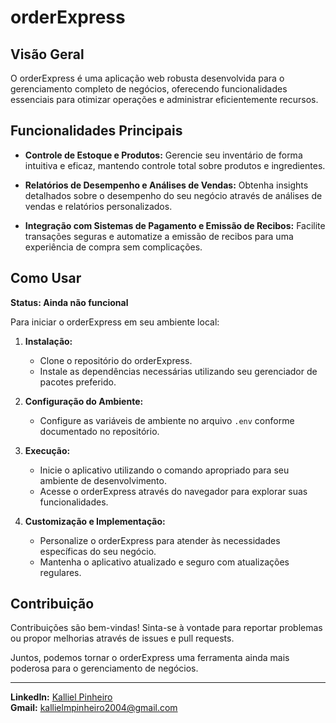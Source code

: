 # orderExpress

## Visão Geral

O orderExpress é uma aplicação web robusta desenvolvida para o gerenciamento completo de negócios, oferecendo funcionalidades essenciais para otimizar operações e administrar eficientemente recursos.

## Funcionalidades Principais

- **Controle de Estoque e Produtos:** Gerencie seu inventário de forma intuitiva e eficaz, mantendo controle total sobre produtos e ingredientes.
  
- **Relatórios de Desempenho e Análises de Vendas:** Obtenha insights detalhados sobre o desempenho do seu negócio através de análises de vendas e relatórios personalizados.
  
- **Integração com Sistemas de Pagamento e Emissão de Recibos:** Facilite transações seguras e automatize a emissão de recibos para uma experiência de compra sem complicações.

## Como Usar

**Status: Ainda não funcional**

Para iniciar o orderExpress em seu ambiente local:

1. **Instalação:**
   - Clone o repositório do orderExpress.
   - Instale as dependências necessárias utilizando seu gerenciador de pacotes preferido.

2. **Configuração do Ambiente:**
   - Configure as variáveis de ambiente no arquivo `.env` conforme documentado no repositório.

3. **Execução:**
   - Inicie o aplicativo utilizando o comando apropriado para seu ambiente de desenvolvimento.
   - Acesse o orderExpress através do navegador para explorar suas funcionalidades.

4. **Customização e Implementação:**
   - Personalize o orderExpress para atender às necessidades específicas do seu negócio.
   - Mantenha o aplicativo atualizado e seguro com atualizações regulares.

## Contribuição

Contribuições são bem-vindas! Sinta-se à vontade para reportar problemas ou propor melhorias através de issues e pull requests.

Juntos, podemos tornar o orderExpress uma ferramenta ainda mais poderosa para o gerenciamento de negócios.

---

**LinkedIn:** [Kalliel Pinheiro](https://www.linkedin.com/in/kalliel-pinheiro/)  
**Gmail:** kallielmpinheiro2004@gmail.com

